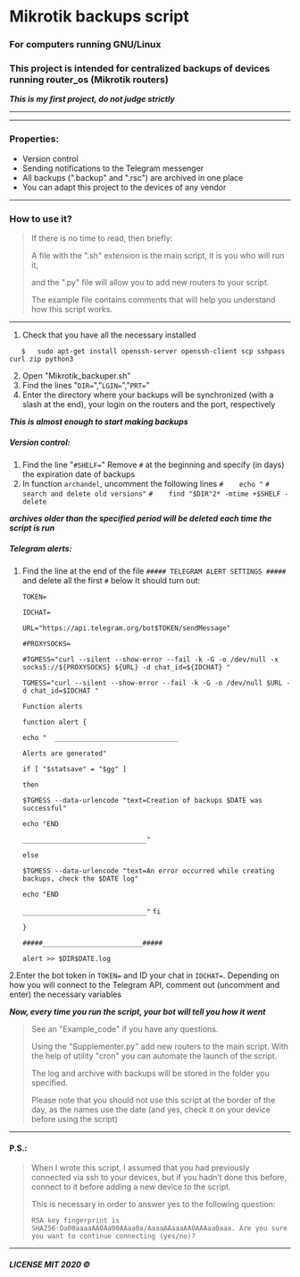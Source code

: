 # Mikrotik backups script
### For computers running GNU/Linux
### This project is intended for centralized backups of devices running router_os (Mikrotik routers)


***This is my first project, do not judge strictly***

***
***
### Properties:
* Version control
* Sending notifications to the Telegram messenger
* All backups (".backup" and ".rsc") are archived in one place
* You can adapt this project to the devices of any vendor

***
### How to use it?
> If there is no time to read, then briefly:
>
> A file with the ".sh" extension is the main script, it is you who will run it,
>
> and the ".py" file will allow you to add new routers to your script.
>
> The example file contains comments that will help you understand how this script works.
***

1. Check that you have all the necessary installed

`   $   sudo apt-get install openssh-server openssh-client scp sshpass curl zip python3`

2. Open "Mikrotik_backuper.sh"
3. Find the lines "`DIR=`","`LGIN=`","`PRT=`"
4. Enter the directory where your backups will be synchronized (with a slash at the end),
   your login on the routers and the port, respectively

***This is almost enough to start making backups***

##### Version control:
1. Find the line "`#SHELF=`"
   Remove `#` at the beginning and specify (in days) the expiration date of backups
2. In function `archandel`, uncomment the following lines
   `#    echo "`
   `#    search and delete old versions"`
   `#    find "$DIR"2* -mtime +$SHELF -delete`

***archives older than the specified period will be deleted each time the script is run***
##### Telegram alerts:
1. Find the line at the end of the file `##### TELEGRAM ALERT SETTINGS #####` and delete all the first `#` below
   It should turn out:
      
      `TOKEN=`
      
      `IDCHAT=`
      
      `URL="https://api.telegram.org/bot$TOKEN/sendMessage"`
      
      `#PROXYSOCKS=`
      
      `#TGMESS="curl --silent --show-error --fail -k -G -o /dev/null -x socks5://${PROXYSOCKS} ${URL} -d chat_id=${IDCHAT} "`
      
      `TGMESS="curl --silent --show-error --fail -k -G -o /dev/null $URL -d chat_id=$IDCHAT "`
      
      `Function alerts`
      
      `function alert {`
      
      `echo "  _______________________________`
      
      `Alerts are generated"`
      
      `if [ "$statsave" = "$gg" ]`
      
      `then`
      
      `$TGMESS --data-urlencode "text=Creation of backups $DATE was successful"`
      
      `echo "END`
      
      `_______________________________"`
      
      `else`
      
      `$TGMESS --data-urlencode "text=An error occurred while creating backups, check the $DATE log"`
      
      `echo "END`
      
      `_______________________________"`
      `fi`
      
      `}`
      
      `#####_________________________#####`
      
      `alert >> $DIR$DATE.log`

2.Enter the bot token in `TOKEN=` and ID your chat in `IDCHAT=`. Depending on how you will connect to the Telegram API, comment out (uncomment and enter) the necessary variables

***Now, every time you run the script, your bot will tell you how it went***


>See an "Example_code" if you have any questions.
>
>Using the "Supplementer.py" add new routers to the main script. With the help of utility "cron" you can automate the launch of the script.  
>
>The log and archive with backups will be stored in the folder you specified.  
>
>Please note that you should not use this script at the border of the day, as the names use the date (and yes, check it on your device before using the script)

---
#### P.S.:
>
> When I wrote this script, I assumed that you had previously connected via ssh to your devices, but if you hadn’t done this before, connect to it before adding a new device to the script.
>
> This is necessary in order to answer yes to the following question:
>
> `RSA key fingerprint is SHA256:Oa00aaaaAA0Aa00AAaa0a/AaaaAAaaaAA0AAAaa0aaa.
Are you sure you want to continue connecting (yes/no)?`

***
##### ***LICENSE MIT 2020 ©***
